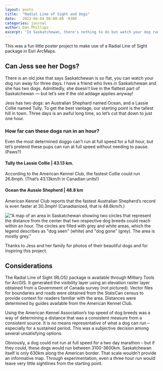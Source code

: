 ```yaml
---
layout: posts
title:  "Radial Line of Sight and Dogs"
date:   2023-04-04 00:00:00 -0300
categories: journal
author: Dan Phillips
excerpt: "In Saskatchewan, there's nothing to do but watch your dog run away for three days. Can that be true?"
---
```


This was a fun little poster project to make use of a Radial Line of Sight package in Esri ArcMaps.

## Can Jess see her Dogs?
There is an old joke that says Saskatchewan is so flat, you can watch your dog run away for three days. I have a friend who lives in Saskatchewan and she has two dogs. Admittedly, she doesn’t live in the flattest part of Saskatchewan — but let’s see if the old addage applies anyway!

Jess has two dogs: an Australian Shephard named Ocean, and a Lassie Collie named Tully. To get the best vantage, our starting point is the tallest hill in town. Three days is an awful long time, so let’s cut that down to just one hour.

### How far can these dogs run in an hour?
Even the most determined doggo can’t run at full speed for a full hour, but let’s pretend these pups can run at full speed without needing to pause. (Paws?)

#### **Tully** the Lassie Collie | 43.13 km.
  According to the American Kennel Club, the fastest Collie could run 26.8mph. (That’s 43.13km/h in Canadian units!)

#### **Ocean** the Aussie Shepherd | 48.8 km
  American Kennel Club reports that the fastest Australian Shepherd’s record is even faster at 30.3mph! (Canadianized, that is 48.8km/h.)

!["A map of an area in Saskatchewan showing two circles that represent the distance from the center that two respective dog breeds could reach within an hour. The circles are filled with grey and white areas, which the legend describes as "dog seen" (white) and "dog gone" (grey). The area is mostly grey."][DogMap]

Thanks to Jess and her family for photos of their beautiful dogs and for inspiring this project.

## Considerations

The Radial Line of Sight (RLOS) package is available through Military Tools for ArcGIS. It generated the visibility layer using an elevation raster layer obtained from a Government of Canada survey (not pictured). Vector files for boundaries and roads were obtained from the StatsCan census to provide context for readers familiar with the area. Distances were determined by guides available from the American Kennel Club.

Using the American Kennel Association’s top speed of dog breeds was a way of determining a distance that was a consistent measure from a consistent source. It is no means representative of what a dog can run – especially for a sustained period. This was a subjective decision among several unsatisfying options.

Obviously, a dog could not run at full speed for a two day marathon – but if they could, these dogs would run between 3100-3600km. Saskatchewan itself is only 630km along the American border. That scale wouldn’t provide an informative map. Through experimentation, even a three hour run would leave very little sightlines from the starting point.

[DogMap]: /assets/images/journalpost/dogmap.png "How far can these dogs run?"